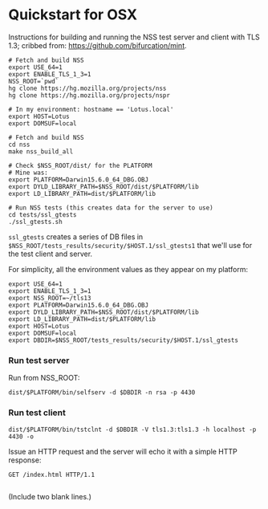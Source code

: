 # Quickstart for OSX

Instructions for building and running the NSS test server and client with TLS 1.3; cribbed from: https://github.com/bifurcation/mint.

```
# Fetch and build NSS
export USE_64=1
export ENABLE_TLS_1_3=1
NSS_ROOT=`pwd`
hg clone https://hg.mozilla.org/projects/nss
hg clone https://hg.mozilla.org/projects/nspr

# In my environment: hostname == 'Lotus.local'
export HOST=Lotus
export DOMSUF=local

# Fetch and build NSS
cd nss
make nss_build_all

# Check $NSS_ROOT/dist/ for the PLATFORM
# Mine was: 
export PLATFORM=Darwin15.6.0_64_DBG.OBJ
export DYLD_LIBRARY_PATH=$NSS_ROOT/dist/$PLATFORM/lib
export LD_LIBRARY_PATH=dist/$PLATFORM/lib

# Run NSS tests (this creates data for the server to use)
cd tests/ssl_gtests
./ssl_gtests.sh
```

`ssl_gtests` creates a series of DB files in `$NSS_ROOT/tests_results/security/$HOST.1/ssl_gtests1` that we'll use for the test client and server.

For simplicity, all the environment values as they appear on my platform:
```
export USE_64=1
export ENABLE_TLS_1_3=1
export NSS_ROOT=~/tls13
export PLATFORM=Darwin15.6.0_64_DBG.OBJ
export DYLD_LIBRARY_PATH=$NSS_ROOT/dist/$PLATFORM/lib
export LD_LIBRARY_PATH=dist/$PLATFORM/lib
export HOST=Lotus
export DOMSUF=local
export DBDIR=$NSS_ROOT/tests_results/security/$HOST.1/ssl_gtests
```

### Run test server
Run from NSS_ROOT:
```
dist/$PLATFORM/bin/selfserv -d $DBDIR -n rsa -p 4430
```

### Run test client
```
dist/$PLATFORM/bin/tstclnt -d $DBDIR -V tls1.3:tls1.3 -h localhost -p 4430 -o
```

Issue an HTTP request and the server will echo it with a simple HTTP response:
```
GET /index.html HTTP/1.1


```
(Include two blank lines.)
